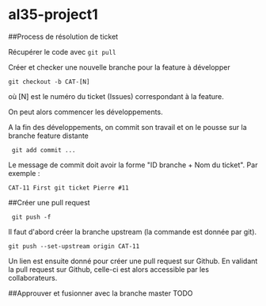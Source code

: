 # al35-project1
##Process de résolution de ticket

Récupérer le code avec
 ```git pull```
 
Créer et checker une nouvelle branche pour la feature à développer
 
```git checkout -b CAT-[N]```
 
où [N] est le numéro du ticket (Issues) correspondant à la feature.
 
On peut alors commencer les développements.
 
A la fin des développements, on commit son travail et on le pousse sur la branche
feature distante
 
```
 git add commit ... 
```

Le message de commit doit avoir la forme "ID branche + Nom du ticket". Par exemple :
```
CAT-11 First git ticket Pierre #11
```

##Créer une pull request
```
 git push -f
```

Il faut d'abord créer la branche upstream (la commande est donnée par git).
```
git push --set-upstream origin CAT-11
```

Un lien est ensuite donné pour créer une pull request sur Github.
En validant la pull request sur Github, celle-ci est alors accessible par les collaborateurs.


##Approuver et fusionner avec la branche master
TODO